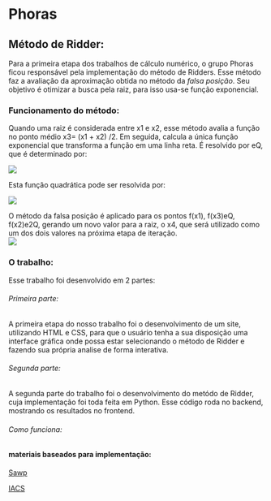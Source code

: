 # Phoras
## Método de Ridder:
Para a primeira etapa dos trabalhos de cálculo numérico, o grupo Phoras ficou responsável pela implementação do método de Ridders. Esse método faz a avaliação da aproximação obtida no método da _falsa posição_. Seu objetivo é otimizar a busca pela raiz, para isso usa-se função exponencial.

### Funcionamento do método:
Quando uma raiz é considerada entre x1 e x2, esse método avalia a função no ponto médio x3= (x1 + x2) /2. 
Em seguida, calcula a única função exponencial que transforma a função em uma linha reta. É resolvido por eQ, que é determinado por: 

![](https://i.imgur.com/BtiXu0N.png)

Esta função quadrática pode ser resolvida por:

![](https://i.imgur.com/OQyMZK9.png)

O método da falsa posição é aplicado para os pontos f(x1), f(x3)eQ, f(x2)e2Q, gerando um novo valor  para a raiz, o x4, que será utilizado como um dos dois valores na próxima etapa de iteração.  
![](https://i.imgur.com/CVfi8pm.png)


### O trabalho:
Esse trabalho foi desenvolvido em 2 partes:
###### Primeira parte:
A primeira etapa do nosso trabalho foi o desenvolvimento de um site, utilizando HTML e CSS, para que o usuário tenha a sua disposição uma interface gráfica onde possa estar selecionando o método de Ridder e fazendo sua própria analise de forma interativa.
###### Segunda parte:
A segunda parte do trabalho foi o desenvolvimento do metódo de Ridder, cuja implementação foi toda feita em Python. Esse código roda no backend, mostrando os resultados no frontend.
###### Como funciona:


#### materiais baseados para implementação:
[Sawp](http://www.sawp.com.br/blog/?p=563)

[IACS](http://iacs-courses.seas.harvard.edu/courses/am225/notes/am225_ridders.pdf)

